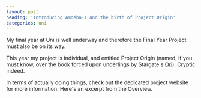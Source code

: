 ```yaml
---
layout: post
heading: 'Introducing Amoeba-1 and the birth of Project Origin'
categories: uni
---
```


My final year at Uni is well underway and therefore the Final Year Project must also be on its way.

This year my project is individual, and entitled Project Origin (named, if you must know, over the book forced upon underlings by Stargate's [Ori](http://en.wikipedia.org/wiki/Ori_(Stargate))). Cryptic indeed.

In terms of actually doing things, check out the dedicated project website for more information. Here's an excerpt from the Overview.